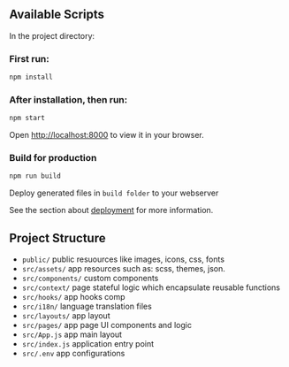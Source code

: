 ## Available Scripts
In the project directory:

### First run:
```bash
npm install
```

### After installation, then run: 
```bash
npm start
```
Open [http://localhost:8000](http://localhost:8000) to view it in your browser.

### Build for production
```bash
npm run build
```
Deploy generated files in `build folder` to your webserver

See the section about [deployment](https://facebook.github.io/create-react-app/docs/deployment) for more information.

## Project Structure

- ```public/``` public resuources like images, icons, css, fonts
- ```src/assets/``` app resources such as: scss, themes, json.
- ```src/components/```  custom components
- ```src/context/```  page stateful logic which encapsulate reusable functions
- ```src/hooks/```  app hooks comp
- ```src/i18n/```  language translation files
- ```src/layouts/```  app layout
- ```src/pages/```  app page UI components and logic
- ```src/App.js``` app main layout
- ```src/index.js``` application entry point
- ```src/.env``` app configurations